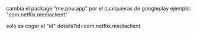 cambia el package "me.pou.app" por el cualquieras de googleplay ejemplo: "com.netflix.mediaclient"

solo es coger el "id" details?id=com.netflix.mediaclient

